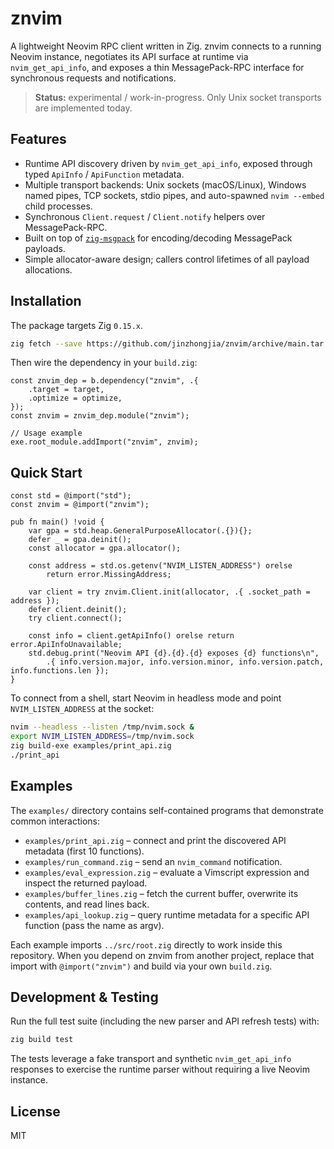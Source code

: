 # znvim

A lightweight Neovim RPC client written in Zig. znvim connects to a running Neovim instance, negotiates its API surface at runtime via `nvim_get_api_info`, and exposes a thin MessagePack-RPC interface for synchronous requests and notifications.

> **Status:** experimental / work-in-progress. Only Unix socket transports are implemented today.

## Features

- Runtime API discovery driven by `nvim_get_api_info`, exposed through typed `ApiInfo` / `ApiFunction` metadata.
- Multiple transport backends: Unix sockets (macOS/Linux), Windows named pipes, TCP sockets, stdio pipes, and auto-spawned `nvim --embed` child processes.
- Synchronous `Client.request` / `Client.notify` helpers over MessagePack-RPC.
- Built on top of [`zig-msgpack`](https://github.com/zigcc/zig-msgpack) for encoding/decoding MessagePack payloads.
- Simple allocator-aware design; callers control lifetimes of all payload allocations.

## Installation

The package targets Zig `0.15.x`.

```sh
zig fetch --save https://github.com/jinzhongjia/znvim/archive/main.tar.gz
```

Then wire the dependency in your `build.zig`:

```zig
const znvim_dep = b.dependency("znvim", .{
    .target = target,
    .optimize = optimize,
});
const znvim = znvim_dep.module("znvim");

// Usage example
exe.root_module.addImport("znvim", znvim);
```

## Quick Start

```zig
const std = @import("std");
const znvim = @import("znvim");

pub fn main() !void {
    var gpa = std.heap.GeneralPurposeAllocator(.{}){};
    defer _ = gpa.deinit();
    const allocator = gpa.allocator();

    const address = std.os.getenv("NVIM_LISTEN_ADDRESS") orelse
        return error.MissingAddress;

    var client = try znvim.Client.init(allocator, .{ .socket_path = address });
    defer client.deinit();
    try client.connect();

    const info = client.getApiInfo() orelse return error.ApiInfoUnavailable;
    std.debug.print("Neovim API {d}.{d}.{d} exposes {d} functions\n",
        .{ info.version.major, info.version.minor, info.version.patch, info.functions.len });
}
```

To connect from a shell, start Neovim in headless mode and point `NVIM_LISTEN_ADDRESS` at the socket:

```sh
nvim --headless --listen /tmp/nvim.sock &
export NVIM_LISTEN_ADDRESS=/tmp/nvim.sock
zig build-exe examples/print_api.zig
./print_api
```

## Examples

The `examples/` directory contains self-contained programs that demonstrate common interactions:

- `examples/print_api.zig` – connect and print the discovered API metadata (first 10 functions).
- `examples/run_command.zig` – send an `nvim_command` notification.
- `examples/eval_expression.zig` – evaluate a Vimscript expression and inspect the returned payload.
- `examples/buffer_lines.zig` – fetch the current buffer, overwrite its contents, and read lines back.
- `examples/api_lookup.zig` – query runtime metadata for a specific API function (pass the name as argv).

Each example imports `../src/root.zig` directly to work inside this repository. When you depend on znvim from another project, replace that import with `@import("znvim")` and build via your own `build.zig`.

## Development & Testing

Run the full test suite (including the new parser and API refresh tests) with:

```sh
zig build test
```

The tests leverage a fake transport and synthetic `nvim_get_api_info` responses to exercise the runtime parser without requiring a live Neovim instance.

## License

MIT
